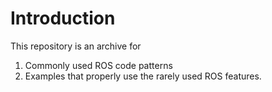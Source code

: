 Introduction
===
This repository is an archive for
1. Commonly used ROS code patterns
2. Examples that properly use the rarely used ROS features.
